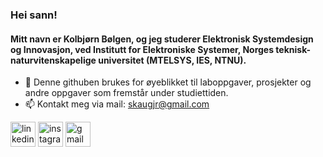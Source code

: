 ### Hei sann!
#### Mitt navn er Kolbjørn Bølgen, og jeg studerer Elektronisk Systemdesign og Innovasjon, ved Institutt for Elektroniske Systemer, Norges teknisk-naturvitenskapelige universitet (MTELSYS, IES, NTNU).

- 🔭 Denne githuben brukes for øyeblikket til laboppgaver, prosjekter og andre oppgaver som fremstår under studiettiden.
- 📫 Kontakt meg via mail: skaugjr@gmail.com

[<img src='https://cdn.jsdelivr.net/npm/simple-icons@3.0.1/icons/linkedin.svg' alt='linkedin' height='40'>](https://www.linkedin.com/in/kolbjørn-bølgen-572b942b5//) [<img src='https://cdn.jsdelivr.net/npm/simple-icons@3.0.1/icons/instagram.svg' alt='instagram' height='40'>](https://www.instagram.com/skaugjr/)  [<img src='https://cdn.jsdelivr.net/npm/simple-icons@3.0.1/icons/gmail.svg' alt='gmail' height='40'>](skaugjr@gmail.com)  
